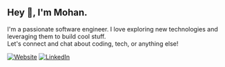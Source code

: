 ## Hey 👋, I'm Mohan.

I'm a passionate software engineer. I love exploring new technologies and leveraging them to build cool stuff.<br/>
Let's connect and chat about coding, tech, or anything else!

[![Website](https://img.shields.io/badge/Website-Visit-brightgreen)](https://mohanvaddi.github.io)
[![LinkedIn](https://img.shields.io/badge/LinkedIn-Connect-blue)](https://www.linkedin.com/in/mohanvaddi/)

